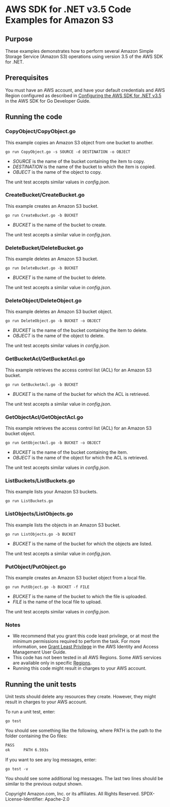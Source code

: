 # AWS SDK for .NET v3.5 Code Examples for Amazon S3

## Purpose

These examples demonstrates how to perform several Amazon Simple Storage Service 
(Amazon S3) operations using version 3.5 of the AWS SDK for .NET.

## Prerequisites

You must have an AWS account, and have your default credentials and AWS Region
configured as described in
[Configuring the AWS SDK for .NET v3.5]()
in the AWS SDK for Go Developer Guide.

## Running the code

### CopyObject/CopyObject.go

This example copies an Amazon S3 object from one bucket to another.

`go run CopyObject.go -s SOURCE -d DESTINATION -o OBJECT`

- _SOURCE_ is the name of the bucket containing the item to copy.
- _DESTINATION_ is the name of the bucket to which the item is copied.
- _OBJECT_ is the name of the object to copy.

The unit test accepts similar values in _config.json_.

###  CreateBucket/CreateBucket.go

This example creates an Amazon S3 bucket.

`go run CreateBucket.go -b BUCKET`

- _BUCKET_ is the name of the bucket to create.

The unit test accepts a similar value in _config.json_.

### DeleteBucket/DeleteBucket.go

This example deletes an Amazon S3 bucket.

`go run DeleteBucket.go -b BUCKET`

- _BUCKET_ is the name of the bucket to delete.

The unit test accepts a similar value in _config.json_.

### DeleteObject/DeleteObject.go

This example deletes an Amazon S3 bucket object.

`go run DeleteObject.go -b BUCKET -o OBJECT`

- _BUCKET_ is the name of the bucket containing the item to delete.
- _OBJECT_ is the name of the object to delete.

The unit test accepts similar values in _config.json_.

### GetBucketAcl/GetBucketAcl.go

This example retrieves the access control list (ACL) for an Amazon S3 bucket.

`go run GetBucketAcl.go -b BUCKET`

- _BUCKET_ is the name of the bucket for which the ACL is retrieved.

The unit test accepts a similar value in _config.json_.

### GetObjectAcl/GetObjectAcl.go

This example retrieves the access control list (ACL) for an Amazon S3 bucket object.

`go run GetObjectAcl.go -b BUCKET -o OBJECT`

- _BUCKET_ is the name of the bucket containing the item.
- _OBJECT_ is the name of the object for which the ACL is retrieved.

The unit test accepts similar values in _config.json_.

### ListBuckets/ListBuckets.go

This example lists your Amazon S3 buckets.

`go run ListBuckets.go`

### ListObjects/ListObjects.go

This example lists the objects in an Amazon S3 bucket.

`go run ListObjects.go -b BUCKET`

- _BUCKET_ is the name of the bucket for which the objects are listed.

The unit test accepts a similar value in _config.json_.

### PutObject/PutObject.go

This example creates an Amazon S3 bucket object from a local file.

`go run PutObject.go -b BUCKET -f FILE`

- _BUCKET_ is the name of the bucket to which the file is uploaded.
- _FILE_ is the name of the local file to upload.

The unit test accepts similar values in _config.json_.

### Notes

- We recommend that you grant this code least privilege,
  or at most the minimum permissions required to perform the task.
  For more information, see
  [Grant Least Privilege](https://docs.aws.amazon.com/IAM/latest/UserGuide/best-practices.html#grant-least-privilege)
  in the AWS Identity and Access Management User Guide.
- This code has not been tested in all AWS Regions.
  Some AWS services are available only in specific
  [Regions](https://aws.amazon.com/about-aws/global-infrastructure/regional-product-services).
- Running this code might result in charges to your AWS account.

## Running the unit tests

Unit tests should delete any resources they create.
However, they might result in charges to your
AWS account.

To run a unit test, enter:

`go test`

You should see something like the following,
where PATH is the path to the folder containing the Go files:

```sh
PASS
ok      PATH 6.593s
```

If you want to see any log messages, enter:

`go test -v`

You should see some additional log messages.
The last two lines should be similar to the previous output shown.

Copyright Amazon.com, Inc. or its affiliates. All Rights Reserved. SPDX-License-Identifier: Apache-2.0
